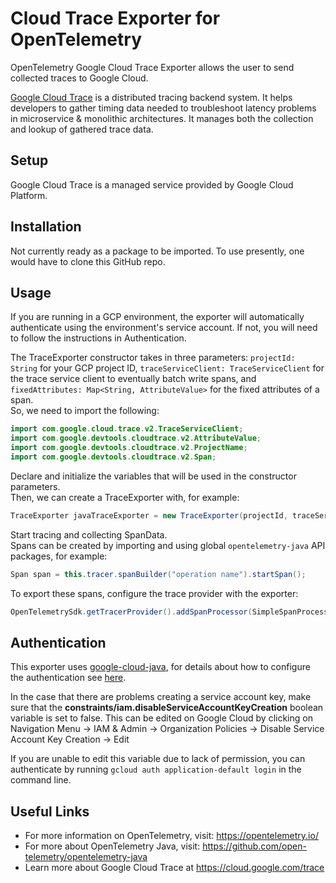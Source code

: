 # Cloud Trace Exporter for OpenTelemetry

  OpenTelemetry Google Cloud Trace Exporter allows the user to send collected traces to Google Cloud. 
  
  <a href="https://cloud.google.com/trace">Google Cloud Trace</a> is a distributed tracing backend system. It helps developers to gather timing data needed to troubleshoot latency problems in microservice & monolithic architectures. It manages both the collection and lookup of gathered trace data.

## Setup
  Google Cloud Trace is a managed service provided by Google Cloud Platform.

## Installation
  Not currently ready as a package to be imported. To use presently, one would have to clone this GitHub repo.
## Usage
  If you are running in a GCP environment, the exporter will automatically authenticate using the environment's service account. If not, you will need to follow the instructions in Authentication.  
    
  The TraceExporter constructor takes in three parameters: `projectId: String` for your GCP project ID, `traceServiceClient: TraceServiceClient` for the trace service client to eventually batch write spans, and `fixedAttributes: Map<String, AttributeValue>` for the fixed attributes of a span.  
  So, we need to import the following: 
  ```java
  import com.google.cloud.trace.v2.TraceServiceClient;
  import com.google.devtools.cloudtrace.v2.AttributeValue;
  import com.google.devtools.cloudtrace.v2.ProjectName;
  import com.google.devtools.cloudtrace.v2.Span;
  ```
  Declare and initialize the variables that will be used in the constructor parameters.  
  Then, we can create a TraceExporter with, for example:
  ```java
  TraceExporter javaTraceExporter = new TraceExporter(projectId, traceServiceClient, fixedAttributes);
  ```
  Start tracing and collecting SpanData.  
  Spans can be created by importing and using global `opentelemetry-java` API packages, for example:  
  ```java
  Span span = this.tracer.spanBuilder("operation name").startSpan();
  ```
  To export these spans, configure the trace provider with the exporter:
  ```java
  OpenTelemetrySdk.getTracerProvider().addSpanProcessor(SimpleSpanProcessor.newBuilder(this.javaTraceExporter).build());
  ```

## Authentication
  This exporter uses <a href="https://github.com/googleapis/google-cloud-java">google-cloud-java</a>, for details about how to configure the authentication see <a href="https://github.com/googleapis/google-cloud-java#authentication">here</a>.  
    
  In the case that there are problems creating a service account key, make sure that the **constraints/iam.disableServiceAccountKeyCreation** boolean variable is set to false. This can be edited on Google Cloud by clicking on Navigation Menu -> IAM & Admin -> Organization Policies -> Disable Service Account Key Creation -> Edit  
    
  If you are unable to edit this variable due to lack of permission, you can authenticate by running `gcloud auth application-default login` in the command line.
  

## Useful Links
  - For more information on OpenTelemetry, visit: https://opentelemetry.io/  
  - For more about OpenTelemetry Java, visit: https://github.com/open-telemetry/opentelemetry-java  
  - Learn more about Google Cloud Trace at https://cloud.google.com/trace
  

